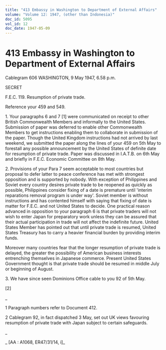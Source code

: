 ```yaml
---
title: "413 Embassy in Washington to Department of External Affairs"
volume: "Volume 12: 1947, (other than Indonesia)"
doc_id: 5095
vol_id: 12
doc_date: 1947-05-09
---
```


# 413 Embassy in Washington to Department of External Affairs

Cablegram 606 WASHINGTON, 9 May 1947, 6.58 p.m.

SECRET

F.E.C. 119. Resumption of private trade.

Reference your 459 and 549.

1\. Your paragraphs 6 and 7 [1] were communicated on receipt to other British Commonwealth Members and informally to the United States. Submission of paper was deferred to enable other Commonwealth Members to get instructions enabling them to collaborate in submission of the paper. Though the United Kingdom instructions had not arrived by last weekend, we submitted the paper along the lines of your 459 on 5th May to forestall any possible announcement by the United States of definite date for resumption of private trade. Paper was discussed in I.A.T.B. on 6th May and briefly in F.E.C. Economic Committee on 8th May.

2\. Provisions of your Para 7 seem acceptable to most countries but proposal to defer latter to peace conference has met with strongest opposition and is supported by nobody. With exception of Philippines and Soviet every country desires private trade to be reopened as quickly as possible, Philippines consider fixing of a date is premature until 'interim reparations removal program is under way'. Soviet member is without instructions and has contented himself with saying that fixing of date is matter for F.E.C. and not United States to decide. One practical reason advanced in opposition to your paragraph 6 is that private traders will not wish to enter Japan for preparatory work unless they can be assured that their actual participation in trade will not affect the indefinite future. United States Member has pointed out that until private trade is resumed, United States Treasury has to carry a heavier financial burden by providing interim funds.

Moreover many countries fear that the longer resumption of private trade is delayed, the greater the possibility of American business interests entrenching themselves in Japanese commerce. Present United States Government thought is that private trade should be resumed in middle July or beginning of August.

3\. We have since seen Dominions Office cable to you 92 of 5th May.

[2]

_

1 Paragraph numbers refer to Document 412.

2 Cablegram 92, in fact dispatched 3 May, set out UK views favouring resumption of private trade with Japan subject to certain safeguards.

_

_ [AA : A1068, ER47/31/14, i]_
